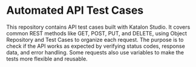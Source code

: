 # Automated API Test Cases
This repository contains API test cases built with Katalon Studio. It covers common REST methods like GET, POST, PUT, and DELETE, using Object Repository and Test Cases to organize each request. The purpose is to check if the API works as expected by verifying status codes, response data, and error handling. Some requests also use variables to make the tests more flexible and reusable.
